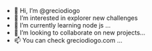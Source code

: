 - 👋 Hi, I’m @greciodiogo
- 👀 I’m interested in explorer new challenges
- 🌱 I’m currently learning node js ...
- 💞️ I’m looking to collaborate on new projects...
- 📫 You can check greciodiogo.com ...

<!---
greciodiogo/greciodiogo is a ✨ special ✨ repository because its `README.md` (this file) appears on your GitHub profile.
You can click the Preview link to take a look at your changes.
--->
